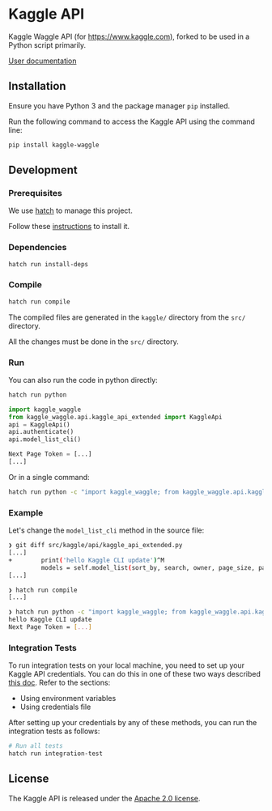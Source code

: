 # Kaggle API

Kaggle Waggle API (for https://www.kaggle.com), forked to be used in a Python script primarily.

[User documentation](docs/README.md)

## Installation

Ensure you have Python 3 and the package manager `pip` installed.

Run the following command to access the Kaggle API using the command line:

```sh
pip install kaggle-waggle
```

## Development

### Prerequisites

We use [hatch](https://hatch.pypa.io) to manage this project.

Follow these [instructions](https://hatch.pypa.io/latest/install/) to install it.

### Dependencies

```sh
hatch run install-deps
```

### Compile

```sh
hatch run compile
```

The compiled files are generated in the `kaggle/` directory from the `src/` directory.

All the changes must be done in the `src/` directory.

### Run

You can also run the code in python directly:

```sh
hatch run python
```

```python
import kaggle_waggle
from kaggle_waggle.api.kaggle_api_extended import KaggleApi
api = KaggleApi()
api.authenticate()
api.model_list_cli()

Next Page Token = [...]
[...]

```

Or in a single command:

```sh
hatch run python -c "import kaggle_waggle; from kaggle_waggle.api.kaggle_api_extended import KaggleApi; api = KaggleApi(); api.authenticate(); api.model_list_cli()"
```

### Example

Let's change the `model_list_cli` method in the source file: 

```sh
❯ git diff src/kaggle/api/kaggle_api_extended.py
[...]
+        print('hello Kaggle CLI update')^M
         models = self.model_list(sort_by, search, owner, page_size, page_token)
[...]

❯ hatch run compile
[...]

❯ hatch run python -c "import kaggle_waggle; from kaggle_waggle.api.kaggle_api_extended import KaggleApi; api = KaggleApi(); api.authenticate(); api.model_list_cli()"
hello Kaggle CLI update
Next Page Token = [...]
```

### Integration Tests

To run integration tests on your local machine, you need to set up your Kaggle API credentials. You can do this in one of these two ways described [this doc](docs/README.md). Refer to the sections: 
- Using environment variables
- Using credentials file

After setting up your credentials by any of these methods, you can run the integration tests as follows:

```sh
# Run all tests
hatch run integration-test
```

## License

The Kaggle API is released under the [Apache 2.0 license](LICENSE).
